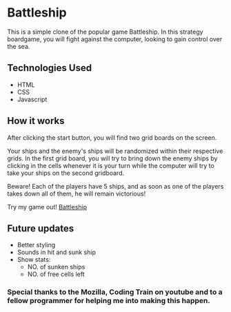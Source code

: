 # Battleship

This is a simple clone of the popular game Battleship. In this strategy boardgame, you will fight against the computer, looking to gain control over the sea. 
## Technologies Used
- HTML
- CSS
- Javascript

## How it works
After clicking the start button, you will find two grid boards on the screen.

Your ships and the enemy's ships will be randomized within their respective grids. In the first grid board, you will try to bring down the enemy ships by clicking in the cells whenever it is your turn while the computer will try to take your ships on the second gridboard. 

Beware! Each of the players have 5 ships, and as soon as one of the players takes down all of them, he will remain victorious!

Try my game out! [Battleship](https://marv0912.github.io/Battleship/)

## Future updates

- Better styling
- Sounds in hit and sunk ship
- Show stats: 
    - NO. of sunken ships
    - NO. of free cells left


### Special thanks to the Mozilla, Coding Train on youtube and to a fellow programmer for helping me into making this happen.